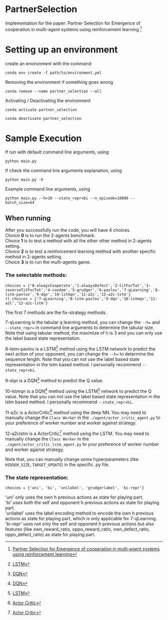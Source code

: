# PartnerSelection
Implementation for the paper: Partner Selection for Emergence of cooperation in multi-agent systems using reinforcement learning [^1]

# Setting up an environment
create an environment with the command:
```
conda env create -f path/to/environment.yml
```

Removing the environment if something goes wrong
```
conda remove --name partner_selection --all
```
Activating / Deactivating the environment
```
conda activate partner_selection

conda deactivate partner_selection
```

# Sample Execution 
If run with default command line arguments, using

```
python main.py
```

If check the command line arguments explanation, using 

```
python main.py -h
```

Example command line arguments, using

```
python main.py --h=10 --state_repr=bi --n_episode=10000 --batch_size=64
```
## When running
After you successfully run the code, you will have 4 choices. <br />
Choice **0** is to run the 2-agents benchmark. <br />
Choice **1** is to test a method with all the other other method in 2-agents setting. <br />
Choice **2** is to test a reinforcement learning method with another specific method in 2-agents setting. <br />
Choice **3** is to run the multi-agents game. 

### The selectable methods: 
```
choices = {'0-alwaysCooperate','1-alwaysDefect','2-titForTat','3-reverseTitForTat','4-random','5-grudger','6-pavlov','7-qLearning','8-lstm-pavlov','9-dqn','10-lstmqn','11-a2c','12-a2c-lstm'}
rl_choices = {'7-qLearning','8-lstm-pavlov','9-dqn','10-lstmqn','11-a2c','12-a2c-lstm'}
```
The first 7 methods are the fix-strategy methods.

7-qLearning is the tabular q learning method, you can change the `--h=` and `--state_repr=` in command line arguments to determine the tabular size. Note that using tabular method, the maximize of h is 3 and you can only use the label based state representation.

8-lstm-pavlov is a LSTM[^3] method using the LSTM network to predict the next action of your opponent, you can change the `--h=` to determine the sequence length. Note that you can not use the label based state representation in the lstm based method. I personally recommend `--state_repr=bi`.

9-dqn is a DQN[^2] method to predict the Q value.

10-lstmqn is a DQN[^2] method using the LSTM[^3] network to predict the Q value. Note that you can not use the label based state representation in the lstm based method. I personally recommend `--state_repr=bi`.

11-a2c is a ActorCritic[^4] method using the deep NN. You may need to manually change the `Class Worker` in the `./agent/actor_critic_agent.py` to your preference of worker number and worker against strategy.

12-a2clstm is a ActorCritic[^4] method using the LSTM. You may need to manually change the `Class Worker` in the `./agent/actor_critic_lstm_agent.py` to your preference of worker number and worker against strategy.

Note that, you can manually change some hyperparameters (like `HIDDEN_SIZE`, `TARGET_UPDATE`) in the specific .py file.


### The state representation: 
```
choices = {'uni', 'bi', 'unilabel', 'grudgerlabel', 'bi-repr'}
```
'uni' only uses the own h previous actions as state for playing part. <br />
'bi' uses both the self and opponent h previous actions as state for playing part. <br />
'unilabel' uses the label encoding method to encode the own h previous actions as state for playing part, which is only applicable for 7-qLearning. <br />
'bi-repr' uses not only the self and opponent h previous actions but also features (like own_reward_ratio, oppo_reward_ratio, own_defect_ratio, oppo_defect_ratio) as state for playing part. <br />



[^1]: [Partner Selection for Emergence of cooperation in multi-agent systems using reinforcement learning](https://arxiv.org/abs/1902.03185)
[^2]: [DQN](https://pytorch.org/tutorials/intermediate/reinforcement_q_learning.html)
[^3]: [LSTM](https://pytorch.org/docs/stable/generated/torch.nn.LSTM.html) 
[^4]: [Actor Critic](https://omegastick.github.io/2018/06/25/easy-a2c.html)
